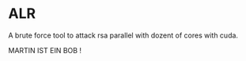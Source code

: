 ALR
===

A brute force tool to attack rsa parallel with dozent of cores with cuda.


MARTIN IST EIN BOB !
